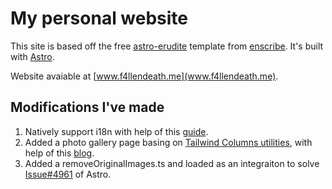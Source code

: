 # My personal website  
This site is based off the free [astro-erudite](https://github.com/jktrn/astro-erudite) template from [enscribe](https://enscribe.dev/). It's built with [Astro](https://astro.build/).

Website avaiable at [www.f4llendeath.me](www.f4llendeath.me).

## Modifications I've made
1. Natively support i18n with help of this [guide](https://docs.astro.build/en/recipes/i18n/).
2. Added a photo gallery page basing on [Tailwind Columns utilities](https://tailwindcss.com/docs/columns), with help of this [blog](https://jankraus.net/2024/04/05/how-to-build-a-simple-photo-gallery-with-astro/).
3. Added a removeOriginalImages.ts and loaded as an integraiton to solve [Issue#4961](https://github.com/withastro/astro/issues/4961) of Astro.